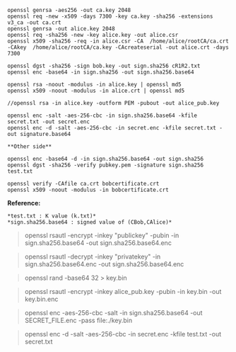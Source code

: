 ```
openssl genrsa -aes256 -out ca.key 2048
openssl req -new -x509 -days 7300 -key ca.key -sha256 -extensions v3_ca -out ca.crt
openssl genrsa -out alice.key 2048
openssl req -sha256 -new -key alice.key -out alice.csr
openssl x509 -sha256 -req -in alice.csr -CA  /home/alice/rootCA/ca.crt -CAkey  /home/alice/rootCA/ca.key -CAcreateserial -out alice.crt -days 7300

openssl dgst -sha256 -sign bob.key -out sign.sha256 cR1R2.txt
openssl enc -base64 -in sign.sha256 -out sign.sha256.base64

openssl rsa -noout -modulus -in alice.key | openssl md5
openssl x509 -noout -modulus -in alice.crt | openssl md5

//openssl rsa -in alice.key -outform PEM -pubout -out alice_pub.key

openssl enc -salt -aes-256-cbc -in sign.sha256.base64 -kfile secret.txt -out secret.enc
openssl enc -d -salt -aes-256-cbc -in secret.enc -kfile secret.txt -out signature.base64

**Other side**

openssl enc -base64 -d -in sign.sha256.base64 -out sign.sha256
openssl dgst -sha256 -verify pubkey.pem -signature sign.sha256 test.txt

openssl verify -CAfile ca.crt bobcertificate.crt
openssl x509 -noout -modulus -in bobcertificate.crt 
```

**Reference:**

```
*test.txt : K value (k.txt)*
*sign.sha256.base64 : signed value of (CBob,CAlice)*
```

> openssl rsautl -encrypt -inkey "publickey" -pubin -in sign.sha256.base64 -out sign.sha256.base64.enc

> openssl rsautl -decrypt -inkey "privatekey" -in sign.sha256.base64.enc -out sign.sha256.base64.enc

>openssl rand -base64 32 > key.bin

>openssl rsautl -encrypt -inkey alice_pub.key -pubin -in key.bin -out key.bin.enc

>openssl enc -aes-256-cbc -salt -in sign.sha256.base64 -out SECRET_FILE.enc -pass file:./key.bin

>openssl enc -d -salt -aes-256-cbc -in secret.enc -kfile test.txt -out secret.txt

